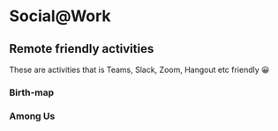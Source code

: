 # Social@Work

## Remote friendly activities

These are activities that is Teams, Slack, Zoom, Hangout etc friendly :grinning:

### Birth-map

### Among Us
